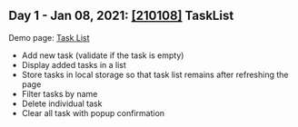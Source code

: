 ## Day 1 - Jan 08, 2021: [[210108]](.) TaskList

Demo page: [Task List](https://nguyennganhi.github.io/mindx-web-fullstack-w46/210108/TaskList)

* Add new task (validate if the task is empty)
* Display added tasks in a list
* Store tasks in local storage so that task list remains after refreshing the page
* Filter tasks by name
* Delete individual task
* Clear all task with popup confirmation
